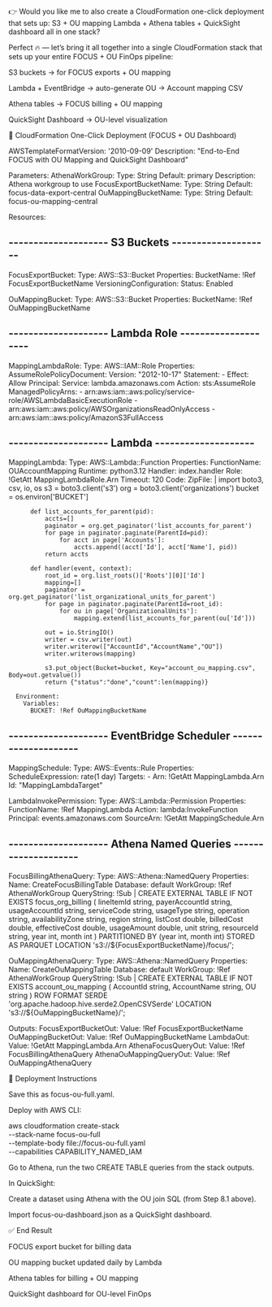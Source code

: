 👉 Would you like me to also create a CloudFormation one-click deployment that sets up:
S3 + OU mapping Lambda + Athena tables + QuickSight dashboard all in one stack?

Perfect 🔥 — let’s bring it all together into a single CloudFormation stack that sets up your entire FOCUS + OU FinOps pipeline:

S3 buckets → for FOCUS exports + OU mapping

Lambda + EventBridge → auto-generate OU → Account mapping CSV

Athena tables → FOCUS billing + OU mapping

QuickSight Dashboard → OU-level visualization

🔹 CloudFormation One-Click Deployment (FOCUS + OU Dashboard)

AWSTemplateFormatVersion: '2010-09-09'
Description: "End-to-End FOCUS with OU Mapping and QuickSight Dashboard"

Parameters:
  AthenaWorkGroup:
    Type: String
    Default: primary
    Description: Athena workgroup to use
  FocusExportBucketName:
    Type: String
    Default: focus-data-export-central
  OuMappingBucketName:
    Type: String
    Default: focus-ou-mapping-central

Resources:
  ## -------------------- S3 Buckets --------------------
  FocusExportBucket:
    Type: AWS::S3::Bucket
    Properties:
      BucketName: !Ref FocusExportBucketName
      VersioningConfiguration:
        Status: Enabled

  OuMappingBucket:
    Type: AWS::S3::Bucket
    Properties:
      BucketName: !Ref OuMappingBucketName

  ## -------------------- Lambda Role --------------------
  MappingLambdaRole:
    Type: AWS::IAM::Role
    Properties:
      AssumeRolePolicyDocument:
        Version: "2012-10-17"
        Statement:
          - Effect: Allow
            Principal:
              Service: lambda.amazonaws.com
            Action: sts:AssumeRole
      ManagedPolicyArns:
        - arn:aws:iam::aws:policy/service-role/AWSLambdaBasicExecutionRole
        - arn:aws:iam::aws:policy/AWSOrganizationsReadOnlyAccess
        - arn:aws:iam::aws:policy/AmazonS3FullAccess

  ## -------------------- Lambda --------------------
  MappingLambda:
    Type: AWS::Lambda::Function
    Properties:
      FunctionName: OUAccountMapping
      Runtime: python3.12
      Handler: index.handler
      Role: !GetAtt MappingLambdaRole.Arn
      Timeout: 120
      Code:
        ZipFile: |
          import boto3, csv, io, os
          s3 = boto3.client('s3')
          org = boto3.client('organizations')
          bucket = os.environ['BUCKET']

          def list_accounts_for_parent(pid):
              accts=[]
              paginator = org.get_paginator('list_accounts_for_parent')
              for page in paginator.paginate(ParentId=pid):
                  for acct in page['Accounts']:
                      accts.append((acct['Id'], acct['Name'], pid))
              return accts

          def handler(event, context):
              root_id = org.list_roots()['Roots'][0]['Id']
              mapping=[]
              paginator = org.get_paginator('list_organizational_units_for_parent')
              for page in paginator.paginate(ParentId=root_id):
                  for ou in page['OrganizationalUnits']:
                      mapping.extend(list_accounts_for_parent(ou['Id']))

              out = io.StringIO()
              writer = csv.writer(out)
              writer.writerow(["AccountId","AccountName","OU"])
              writer.writerows(mapping)

              s3.put_object(Bucket=bucket, Key="account_ou_mapping.csv", Body=out.getvalue())
              return {"status":"done","count":len(mapping)}

      Environment:
        Variables:
          BUCKET: !Ref OuMappingBucketName

  ## -------------------- EventBridge Scheduler --------------------
  MappingSchedule:
    Type: AWS::Events::Rule
    Properties:
      ScheduleExpression: rate(1 day)
      Targets:
        - Arn: !GetAtt MappingLambda.Arn
          Id: "MappingLambdaTarget"

  LambdaInvokePermission:
    Type: AWS::Lambda::Permission
    Properties:
      FunctionName: !Ref MappingLambda
      Action: lambda:InvokeFunction
      Principal: events.amazonaws.com
      SourceArn: !GetAtt MappingSchedule.Arn

  ## -------------------- Athena Named Queries --------------------
  FocusBillingAthenaQuery:
    Type: AWS::Athena::NamedQuery
    Properties:
      Name: CreateFocusBillingTable
      Database: default
      WorkGroup: !Ref AthenaWorkGroup
      QueryString: !Sub |
        CREATE EXTERNAL TABLE IF NOT EXISTS focus_org_billing (
          lineItemId string,
          payerAccountId string,
          usageAccountId string,
          serviceCode string,
          usageType string,
          operation string,
          availabilityZone string,
          region string,
          listCost double,
          billedCost double,
          effectiveCost double,
          usageAmount double,
          unit string,
          resourceId string,
          year int,
          month int
        )
        PARTITIONED BY (year int, month int)
        STORED AS PARQUET
        LOCATION 's3://${FocusExportBucketName}/focus/';

  OuMappingAthenaQuery:
    Type: AWS::Athena::NamedQuery
    Properties:
      Name: CreateOuMappingTable
      Database: default
      WorkGroup: !Ref AthenaWorkGroup
      QueryString: !Sub |
        CREATE EXTERNAL TABLE IF NOT EXISTS account_ou_mapping (
          AccountId string,
          AccountName string,
          OU string
        )
        ROW FORMAT SERDE 'org.apache.hadoop.hive.serde2.OpenCSVSerde'
        LOCATION 's3://${OuMappingBucketName}/';

Outputs:
  FocusExportBucketOut:
    Value: !Ref FocusExportBucketName
  OuMappingBucketOut:
    Value: !Ref OuMappingBucketName
  LambdaOut:
    Value: !GetAtt MappingLambda.Arn
  AthenaFocusQueryOut:
    Value: !Ref FocusBillingAthenaQuery
  AthenaOuMappingQueryOut:
    Value: !Ref OuMappingAthenaQuery


🔹 Deployment Instructions

Save this as focus-ou-full.yaml.

Deploy with AWS CLI:


aws cloudformation create-stack \
  --stack-name focus-ou-full \
  --template-body file://focus-ou-full.yaml \
  --capabilities CAPABILITY_NAMED_IAM


Go to Athena, run the two CREATE TABLE queries from the stack outputs.

In QuickSight:

Create a dataset using Athena with the OU join SQL (from Step 8.1 above).

Import focus-ou-dashboard.json as a QuickSight dashboard.

✅ End Result

FOCUS export bucket for billing data

OU mapping bucket updated daily by Lambda

Athena tables for billing + OU mapping

QuickSight dashboard for OU-level FinOps